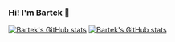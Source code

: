 ### Hi! I'm Bartek 👋

[![Bartek's GitHub stats](https://github-readme-stats.vercel.app/api?username=bartekdylewski&show_icons=true&theme=midnight-purple#gh-dark-mode-only)](https://github.com/anuraghazra/github-readme-stats#gh-dark-mode-only)
[![Bartek's GitHub stats](https://github-readme-stats.vercel.app/api?username=bartekdylewski&show_icons=true&theme=graywhite#gh-light-mode-only)](https://github.com/anuraghazra/github-readme-stats#gh-light-mode-only)

<!--
**bartekdylewski/bartekdylewski** is a ✨ _special_ ✨ repository because its `README.md` (this file) appears on your GitHub profile.

Here are some ideas to get you started:

- 🔭 I’m currently working on ...
- 🌱 I’m currently learning ...
- 👯 I’m looking to collaborate on ...
- 🤔 I’m looking for help with ...
- 💬 Ask me about ...
- 📫 How to reach me: ...
- 😄 Pronouns: ...
- ⚡ Fun fact: ...
-->
